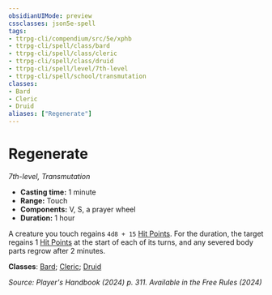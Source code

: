 ```yaml
---
obsidianUIMode: preview
cssclasses: json5e-spell
tags:
- ttrpg-cli/compendium/src/5e/xphb
- ttrpg-cli/spell/class/bard
- ttrpg-cli/spell/class/cleric
- ttrpg-cli/spell/class/druid
- ttrpg-cli/spell/level/7th-level
- ttrpg-cli/spell/school/transmutation
classes:
- Bard
- Cleric
- Druid
aliases: ["Regenerate"]
---
```

# Regenerate
*7th-level, Transmutation*  


- **Casting time:** 1 minute
- **Range:** Touch
- **Components:** V, S, a prayer wheel
- **Duration:** 1 hour

A creature you touch regains `4d8 + 15` [Hit Points](3-Mechanics/CLI/rules/variant-rules/hit-points-xphb.md). For the duration, the target regains 1 [Hit Points](3-Mechanics/CLI/rules/variant-rules/hit-points-xphb.md) at the start of each of its turns, and any severed body parts regrow after 2 minutes.

**Classes**: [Bard](list-spells-classes-bard); [Cleric](list-spells-classes-cleric); [Druid](list-spells-classes-druid)

*Source: Player's Handbook (2024) p. 311. Available in the Free Rules (2024)*